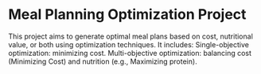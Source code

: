 # Meal Planning Optimization Project
This project aims to generate optimal meal plans based on cost, nutritional value, or both using optimization techniques. 
It includes:
Single-objective optimization: minimizing cost.
Multi-objective optimization: balancing cost (Minimizing Cost) and nutrition (e.g., Maximizing protein).
